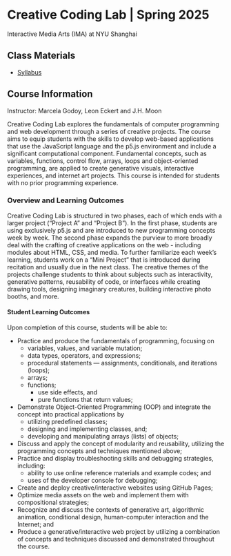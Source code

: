 # Creative Coding Lab | Spring 2025

Interactive Media Arts (IMA) at NYU Shanghai

## Class Materials

- [Syllabus](https://docs.google.com/document/d/1nNYo3S8pPBxJVI-GqaR4JKiQAHaf1U4uBiJ3OHROlcE/edit?usp=sharing)

## Course Information

Instructor: Marcela Godoy, Leon Eckert and J.H. Moon

Creative Coding Lab explores the fundamentals of computer programming and web development through a series of creative projects. The course aims to equip students with the skills to develop web-based applications that use the JavaScript language and the p5.js environment and include a significant computational component. Fundamental concepts, such as variables, functions, control flow, arrays, loops and object-oriented programming, are applied to create generative visuals, interactive experiences, and internet art projects. This course is intended for students with no prior programming experience.

### Overview and Learning Outcomes

Creative Coding Lab is structured in two phases, each of which ends with a larger project (“Project A” and “Project B”). In the first phase, students are using exclusively p5.js and are introduced to new programming concepts week by week. The second phase expands the purview to more broadly deal with the crafting of creative applications on the web - including modules about HTML, CSS, and media. 
To further familiarize each week’s learning, students work on a “Mini Project” that is introduced during recitation and usually due in the next class. 
The creative themes of the projects challenge students to think about subjects such as interactivity, generative patterns, reusability of code, or interfaces while creating drawing tools, designing imaginary creatures, building interactive photo booths, and more. 

#### Student Learning Outcomes

Upon completion of this course, students will be able to:
- Practice and produce the fundamentals of programming, focusing on
  - variables, values, and variable mutation;
  - data types, operators, and expressions;
  - procedural statements — assignments, conditionals, and iterations (loops);
  - arrays;
  - functions;
    - use side effects, and
    - pure functions that return values;
- Demonstrate Object-Oriented Programming (OOP) and integrate the concept into practical applications by
  - utilizing predefined classes;
  - designing and implementing classes, and;
  - developing and manipulating arrays (lists) of objects;
- Discuss and apply the concept of modularity and reusability, utilizing the programming concepts and techniques mentioned above;
- Practice and display troubleshooting skills and debugging strategies, including:
  - ability to use online reference materials and example codes; and
  - uses of the developer console for debugging;
- ​​Create and deploy creative/interactive websites using GitHub Pages;
- Optimize media assets on the web and implement them with compositional strategies;
- Recognize and discuss the contexts of generative art, algorithmic animation, conditional design, human-computer interaction and the Internet; and
- Produce a generative/interactive web project by utilizing a combination of concepts and techniques discussed and demonstrated throughout the course.